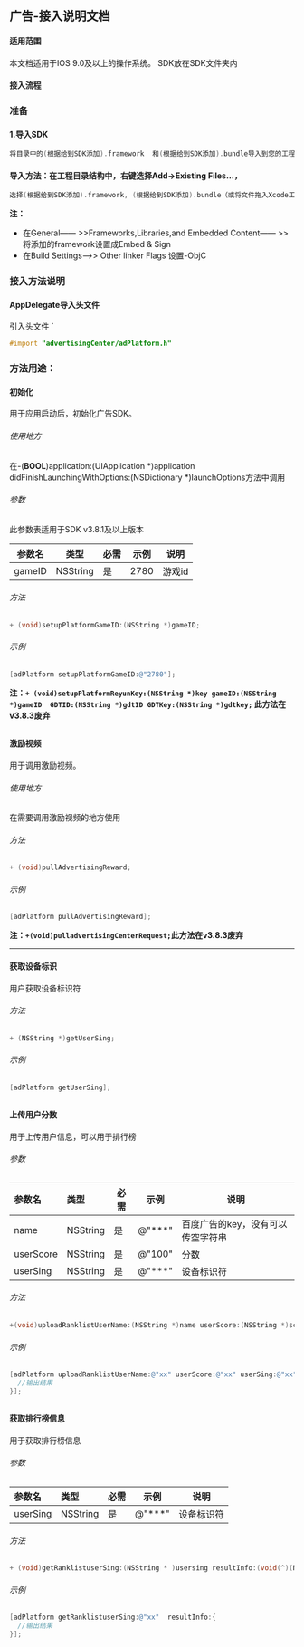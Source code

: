 ## 广告-接入说明文档

#### 适用范围

本文档适用于IOS 9.0及以上的操作系统。
SDK放在SDK文件夹内

#### 接入流程

### 准备

#### 1.导入SDK

```objectivec
将目录中的(根据给到SDK添加).framework  和(根据给到SDK添加).bundle导入到您的工程中。
```

#### 导入方法：在工程目录结构中，右键选择Add->Existing Files...，

```objectivec
选择(根据给到SDK添加).framework, (根据给到SDK添加).bundle（或将文件拖入Xcode工程目录结构中）文件，在弹出的界面中勾选Copy items into destination group's folder(if needed)，并确保Add To Targets勾选相应target。
```

**注：**

- 在General—— >>Frameworks,Libraries,and Embedded Content—— >>将添加的framework设置成Embed & Sign
- 在Build Settings——>> Other linker Flags 设置-ObjC

### 接入方法说明

#### AppDelegate导入头文件

 引入头文件  `

```objectivec
#import "advertisingCenter/adPlatform.h"
```

### 方法用途：

#### 初始化

用于应用启动后，初始化广告SDK。

###### 使用地方

在-(**BOOL**)application:(UIApplication *)application didFinishLaunchingWithOptions:(NSDictionary *)launchOptions方法中调用

###### 参数

此参数表适用于SDK v3.8.1及以上版本

| 参数名 | 类型     | 必需 | 示例 | 说明   |
| ------ | -------- | ---- | ---- | ------ |
| gameID | NSString | 是   | 2780 | 游戏id |

###### 方法

```objective-c
+ (void)setupPlatformGameID:(NSString *)gameID;
```

###### 示例

```objective-c
[adPlatform setupPlatformGameID:@"2780"];
```

**注：`+ (void)setupPlatformReyunKey:(NSString *)key gameID:(NSString *)gameID  GDTID:(NSString *)gdtID GDTKey:(NSString *)gdtkey;` 此方法在v3.8.3废弃**

## 

#### 激励视频

用于调用激励视频。

###### 使用地方

在需要调用激励视频的地方使用

###### 方法

```objectivec
+ (void)pullAdvertisingReward;
```

###### 示例

```objectivec
[adPlatform pullAdvertisingReward];
```

**注：`+(void)pulladvertisingCenterRequest;`此方法在v3.8.3废弃**



---

#### 获取设备标识

用户获取设备标识符

###### 方法

```objectivec
+ (NSString *)getUserSing;
```

###### 示例

```objectivec
[adPlatform getUserSing];
```

## 

#### 上传用户分数

用于上传用户信息，可以用于排行榜

###### 参数

| 参数名    | 类型     | 必需 | 示例   | 说明                              |
| :-------- | :------- | ---- | ------ | --------------------------------- |
| name      | NSString | 是   | @"***" | 百度广告的key，没有可以传空字符串 |
| userScore | NSString | 是   | @"100" | 分数                              |
| userSing  | NSString | 是   | @"***" | 设备标识符                        |

###### 方法

```objectivec
+(void)uploadRanklistUserName:(NSString *)name userScore:(NSString *)score userSing:(NSString *)usersing resultInfo:(void(^)(NSDictionary *info))result;
```

###### 示例

```objectivec
[adPlatform uploadRanklistUserName:@"xx" userScore:@"xx" userSing:@"xx" resultInfo:{
  //输出结果
}];
```

## 

#### 获取排行榜信息

用于获取排行榜信息

###### 参数

| 参数名   | 类型     | 必需 | 示例   | 说明       |
| :------- | :------- | ---- | ------ | ---------- |
| userSing | NSString | 是   | @"***" | 设备标识符 |

###### 方法

```objectivec
+ (void)getRanklistuserSing:(NSString * )usersing resultInfo:(void(^)(NSDictionary *info))result;
```

###### 示例

```objectivec
[adPlatform getRanklistuserSing:@"xx"  resultInfo:{
  //输出结果
}];
```

## 

